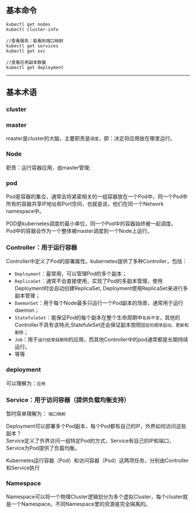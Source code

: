 ## 基本命令

```
kubectl get nodes
kubectl cluster-info 

//查看服务：能看到端口映射
kubectl get services
kubectl get svc

//查看应用副本数量
kubectl get deployment
```

---

## 基本术语
### cluster

### master
master是cluster的大脑，主要职责是`调度`，即：决定将应用放在哪里运行。

### Node
职责：运行容器应用，由master管理;

### pod
Pod是容器的集合，通常会将紧密相关的一组容器放在一个Pod中，同一个Pod中所有的容器共享IP地址和Port空间，也就是说，他们在同一个Network namespace中。

POD是kubernetes调度的最小单位，同一个Pod中的容器始终被一起调度。   
Pod中的容器会作为一个整体被master调度到一个Node上运行。    

### Controller：用于运行容器
Controller中定义了Pod的部署属性。kubernetes提供了多种Controller，包括：

- `Deployment`：最常用，可以管理Pod的多个副本；
- `ReplicaSet`：通常不会直接使用，实现了Pod的多副本管理，使用Deployment时会自动创建ReplicaSet, Deployment使用ReplicaSet来进行多副本管理；
- `DaemonSet`：用于每个Node最多只运行一个Pod副本的场景，通常用于运行daemon；
- `StatefuleSet`：能保证Pod的每个副本在整个生命周期中`名称不变`，其他的Controller不具有该特点;StatefuleSet还会保证副本按照`固定的顺序启动、更新和删除`；
- `Job`：用于`运行结束就删除`的应用，而其他Controller中的pod通常都是长期持续运行。
- 等等

### deployment
可以理解为：`应用`

### Service：用于访问容器（提供负载均衡支持）
暂时简单理解为： `端口映射`

Deployment可以部署多个Pod副本，每个Pod都有自己的IP，外界如何访问这些副本？   
Service定义了外界访问一组特定Pod的方式，Service有自己的IP和端口，Service为Pod提供了负载均衡。

Kubernetes运行容器（Pod）和访问容器（Pod）这两项任务，分别由Controller和Service执行


### Namespace
Namespace可以将一个物理Cluster逻辑划分为多个虚拟Cluster，每个cluster就是一个Namespace。不同Namespace里的资源是完全隔离的。
